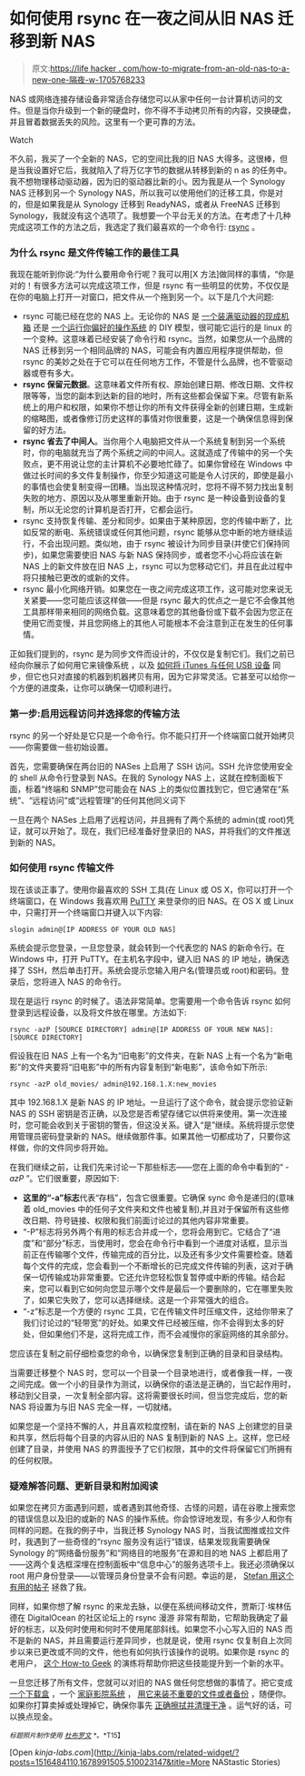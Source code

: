 # 如何使用 rsync 在一夜之间从旧 NAS 迁移到新 NAS

> 原文:[https://life hacker . com/how-to-migrate-from-an-old-nas-to-a-new-one-隔夜-w-1705768233](https://lifehacker.com/how-to-migrate-from-an-old-nas-to-a-new-one-overnight-w-1705768233)

NAS 或网络连接存储设备非常适合存储您可以从家中任何一台计算机访问的文件。但是当你升级到一个新的硬盘时，你不得不手动拷贝所有的内容，交换硬盘，并且冒着数据丢失的风险。这里有一个更可靠的方法。

Watch

不久前，我买了一个全新的 NAS，它的空间比我的旧 NAS 大得多。这很棒，但是当我设置好它后，我就陷入了将万亿字节的数据从转移到新的 n as 的任务中。我不想物理移动驱动器，因为旧的驱动器比新的小。因为我是从一个 Synology NAS 迁移到另一个 Synology NAS，所以我可以使用他们的迁移工具，你是对的，但是如果我是从 Synology 迁移到 ReadyNAS，或者从 FreeNAS 迁移到 Synology，我就没有这个选项了。我想要一个平台无关的方法。在考虑了十几种完成这项工作的方法之后，我选定了我们最喜欢的一个命令行: [rsync](http://en.wikipedia.org/wiki/Rsync) 。

### 为什么 rsync 是文件传输工作的最佳工具

我现在能听到你说:“为什么要用命令行呢？我可以用[X 方法]做同样的事情，“你是对的！有很多方法可以完成这项工作，但是 rsync 有一些明显的优势，不仅仅是在你的电脑上打开一对窗口，把文件从一个拖到另一个。以下是几个大问题:

*   rsync 可能已经在您的 NAS 上。无论你的 NAS 是 [一个装满驱动器的现成机箱](http://lifehacker.com/five-best-nas-enclosures-5968677) 还是 [一个运行你偏好的操作系统](http://lifehacker.com/what-operating-system-should-i-use-for-my-diy-home-serv-1671385076) 的 DIY 模型，很可能它运行的是 linux 的一个变种。这意味着已经安装了命令行和 rsync。当然，如果您从一个品牌的 NAS 迁移到另一个相同品牌的 NAS，可能会有内置应用程序提供帮助，但 rsync 的美妙之处在于它可以在任何地方工作，不管是什么品牌，也不管驱动器或卷有多大。
*   **rsync 保留元数据**。这意味着文件所有权、原始创建日期、修改日期、文件权限等等，当您的副本到达新的目的地时，所有这些都会保留下来。尽管有新系统上的用户和权限，如果你不想让你的所有文件获得全新的创建日期，生成新的缩略图，或者像修订历史这样的事情对你很重要，这是一个确保信息得到保留的好方法。
*   **rsync 省去了中间人**。当你用个人电脑把文件从一个系统复制到另一个系统时，你的电脑就充当了两个系统之间的中间人。这就造成了传输中的另一个失败点，更不用说让您的主计算机不必要地忙碌了。如果你曾经在 Windows 中做过长时间的多文件复制操作，你至少知道这可能是令人讨厌的，即使是最小的事情也会使复制变得一团糟。当出现这种情况时，您将不得不努力找出复制失败的地方、原因以及从哪里重新开始。由于 rsync 是一种设备到设备的复制，所以无论您的计算机是否打开，它都会运行。
*   rsync 支持恢复传输、差分和同步。如果由于某种原因，您的传输中断了，比如反常的断电、系统错误或任何其他问题，rsync 能够从您中断的地方继续运行，不会出现问题。类似地，由于 rsync 被设计为同步目录(并使它们保持同步)，如果您需要使旧 NAS 与新 NAS 保持同步，或者您不小心将应该在新 NAS 上的新文件放在旧 NAS 上，rsync 可以为您移动它们，并且在此过程中将只接触已更改的或新的文件。
*   rsync 最小化网络开销。如果您在一夜之间完成这项工作，这可能对您来说无关紧要——您可能应该这样做——但是 rsync 最大的优点之一是它不会像其他工具那样带来相同的网络负载。这意味着您的其他备份或下载不会因为您正在使用它而变慢，并且您网络上的其他人可能根本不会注意到正在发生的任何事情。

正如我们提到的，rsync 是为同步文件而设计的，不仅仅是复制它们。我们之前已经向你展示了如何用它来镜像系统 ，以及 [如何将 iTunes 与任何 USB 设备](http://lifehacker.com/middleman-syncs-virtually-any-device-with-itunes-on-a-m-5501992) 同步，但它也只对直接的机器到机器拷贝有用，因为它非常灵活。它甚至可以给你一个方便的进度条，让你可以确保一切顺利进行。

### 第一步:启用远程访问并选择您的传输方法

rsync 的另一个好处是它只是一个命令行。你不能只打开一个终端窗口就开始拷贝——你需要做一些初始设置。

首先，您需要确保在两台旧的 NASes 上启用了 SSH 访问。SSH 允许您使用安全的 shell 从命令行登录到 NAS。在我的 Synology NAS 上，这就在控制面板下面，标着“终端和 SNMP”您可能会在 NAS 上的类似位置找到它，但它通常在“系统”、“远程访问”或“远程管理”的任何其他同义词下

一旦在两个 NASes 上启用了远程访问，并且拥有了两个系统的 admin(或 root)凭证，就可以开始了。现在，我们已经准备好登录旧的 NAS，并将我们的文件推送到新的 NAS。

### 如何使用 rsync 传输文件

现在该谈正事了。使用你最喜欢的 SSH 工具(在 Linux 或 OS X，你可以打开一个终端窗口，在 Windows 我喜欢用 [PuTTY](http://www.chiark.greenend.org.uk/~sgtatham/putty/) 来登录你的旧 NAS。在 OS X 或 Linux 中，只需打开一个终端窗口并键入以下内容:

`slogin admin@[IP ADDRESS OF YOUR OLD NAS]`

系统会提示您登录，一旦您登录，就会转到一个代表您的 NAS 的新命令行。在 Windows 中，打开 PuTTY。在主机名字段中，键入旧 NAS 的 IP 地址，确保选择了 SSH，然后单击打开。系统会提示您输入用户名(管理员或 root)和密码。登录后，您将进入 NAS 的命令行。

现在是运行 rsync 的时候了。语法非常简单。您需要用一个命令告诉 rsync 如何登录到远程设备，以及将文件放在哪里。方法如下:

`rsync -azP [SOURCE DIRECTORY] admin@[IP ADDRESS OF YOUR NEW NAS]:[SOURCE DIRECTORY]`

假设我在旧 NAS 上有一个名为“旧电影”的文件夹，在新 NAS 上有一个名为“新电影”的文件夹要将“旧电影”中的所有内容复制到“新电影”，该命令如下所示:

`rsync -azP old_movies/ admin@192.168.1.X:new_movies`

其中 192.168.1.X 是新 NAS 的 IP 地址。一旦运行了这个命令，就会提示您验证新 NAS 的 SSH 密钥是否正确，以及您是否希望存储它以供将来使用。第一次连接时，您可能会收到关于密钥的警告，但这没关系。键入“是”继续。系统将提示您使用管理员密码登录新的 NAS。继续做那件事。如果其他一切都成功了，只要你这样做，你的文件同步将开始。

在我们继续之前，让我们先来讨论一下那些标志——您在上面的命令中看到的“ *-azP* ”。它们很重要，原因如下:

*   **这里的“-a”标志**代表“存档”，包含它很重要。它确保 sync 命令是递归的(意味着 old_movies 中的任何子文件夹和文件也被复制),并且对于保留所有这些修改日期、符号链接、权限和我们前面讨论过的其他内容非常重要。
*   “-P”标志将另外两个有用的标志合并成一个，您将会用到它。它结合了“进度”和“部分”标志，当使用时，您会在命令行中看到一个进度对话框，显示当前正在传输哪个文件，传输完成的百分比，以及还有多少文件需要检查。随着每个文件的完成，您会看到一个不断增长的已完成文件传输的列表，这对于确保一切传输成功非常重要。它还允许您轻松恢复暂停或中断的传输。结合起来，您可以看到它如何向您显示哪个文件是最后一个要删除的，它在哪里失败了，如果它失败了，您可以选择继续。这是一个非常强大的组合。
*   “-z”标志是一个方便的 rsync 工具，它在传输文件时压缩文件，这给你带来了我们讨论过的“轻带宽”的好处。如果文件已经被压缩，你不会得到太多的好处，但如果他们不是，这将完成工作，而不会减慢你的家庭网络的其余部分。

您应该在复制之前仔细检查您的命令，以确保您复制到正确的目录和目录结构。

当需要迁移整个 NAS 时，您可以一个目录一个目录地进行，或者像我一样，一夜之间完成。做一个小的目录作为测试，以确保你的语法是正确的，当它起作用时，移动到父目录，一次复制全部内容。这将需要很长时间，但当您完成后，您的新 NAS 将设置为与旧 NAS 完全一样，一切就绪。

如果您是一个坚持不懈的人，并且喜欢粒度控制，请在新的 NAS 上创建您的目录和共享，然后将每个目录的内容从旧的 NAS 复制到新的 NAS 上。这样，您已经创建了目录，并使用 NAS 的界面授予了它们权限，其中的文件将保留它们所拥有的任何权限。

### 疑难解答问题、更新目录和附加阅读

如果您在拷贝方面遇到问题，或者遇到其他奇怪、古怪的问题，请在谷歌上搜索您的错误信息以及旧的或新的 NAS 的操作系统。你会惊讶地发现，有多少人和你有同样的问题。在我的例子中，当我迁移 Synology NAS 时，当我试图推或拉文件时，我遇到了一些奇怪的“rsync 服务没有运行”错误，结果发现我需要确保 Synology 的“网络备份服务”和“网络目的地服务”在源和目的地 NAS 上都启用了——这两个复选框深埋在控制面板中“信息中心”的服务选项卡上。我还必须确保以 root 用户身份登录——以管理员身份登录不会有问题。幸运的是， [Stefan 用这个有用的帖子](https://sejh.wordpress.com/2014/11/12/synology-network-backup-failing-with-rsync-error/) 拯救了我。

同样，如果你想了解 rsync 的来龙去脉，以便在系统间移动文件，贾斯汀·埃林伍德在 DigitalOcean 的社区论坛上的 rsync 漫游 非常有帮助，它帮助我确定了最好的标志，以及何时使用和何时不使用尾部斜线。如果您不小心写入旧的 NAS 而不是新的 NAS，并且需要运行差异同步，也就是说，使用 rsync 仅复制自上次同步以来已更改或不同的文件，他也有如何执行该操作的说明。如果你是 rsync 的老用户， [这个 How-to Geek](http://www.howtogeek.com/175008/the-non-beginners-guide-to-syncing-data-with-rsync/) 的演练将帮助你把这些技能提升到一个新的水平。

一旦您迁移了所有文件，您就可以对旧的 NAS 做任何您想做的事情了。把它变成 [一个下载盒](https://lifehacker.com/turn-an-old-computer-into-a-networked-backup-streaming-5822590) ，一个 [家庭影院系统](http://lifehacker.com/create-a-kickass-seamless-play-everything-media-cente-5900626) ， [用它来装不重要的文件或者备份](http://lifehacker.com/turn-an-old-computer-into-a-do-anything-home-server-wit-510023147) ，随便你。如果你打算卖掉或处理掉它，确保你事先 [正确擦拭并清理干净](http://lifehacker.com/what-should-i-do-to-my-computer-before-i-sell-it-5966580) 。运气好的话，可以换点现金。

<small>*标题照片制作使用*</small> [<small>*杜布罗文*</small>](http://www.shutterstock.com/pic-204596788/stock-vector-big-data-servers-and-hardware.html?src=q7Q7tI-kbBPBy4lHoRoAhw-1-1) <small>*。*T15】</small>

[Open *kinja-labs.com*](http://kinja-labs.com/related-widget/?posts=1516484110,1678991505,510023147&title=More NAStastic Stories)